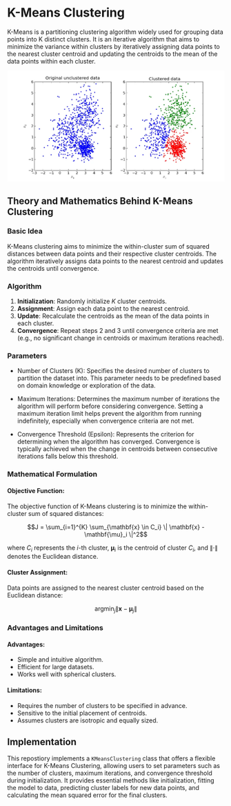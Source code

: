# K-Means Clustering

K-Means is a partitioning clustering algorithm widely used for grouping data points into K distinct clusters. It is an iterative algorithm that aims to minimize the variance within clusters by iteratively assigning data points to the nearest cluster centroid and updating the centroids to the mean of the data points within each cluster.

![image](https://github.com/kjarjoura/INDE577/blob/main/Images/kmc.png)

## Theory and Mathematics Behind K-Means Clustering

### Basic Idea

K-Means clustering aims to minimize the within-cluster sum of squared distances between data points and their respective cluster centroids. The algorithm iteratively assigns data points to the nearest centroid and updates the centroids until convergence.

### Algorithm

1. **Initialization**: Randomly initialize $K$ cluster centroids.
2. **Assignment**: Assign each data point to the nearest centroid.
3. **Update**: Recalculate the centroids as the mean of the data points in each cluster.
4. **Convergence**: Repeat steps 2 and 3 until convergence criteria are met (e.g., no significant change in centroids or maximum iterations reached).

### Parameters
- Number of Clusters (K): Specifies the desired number of clusters to partition the dataset into. This parameter needs to be predefined based on domain knowledge or exploration of the data.

- Maximum Iterations: Determines the maximum number of iterations the algorithm will perform before considering convergence. Setting a maximum iteration limit helps prevent the algorithm from running indefinitely, especially when convergence criteria are not met.

- Convergence Threshold (Epsilon): Represents the criterion for determining when the algorithm has converged. Convergence is typically achieved when the change in centroids between consecutive iterations falls below this threshold.

### Mathematical Formulation

#### Objective Function:
The objective function of K-Means clustering is to minimize the within-cluster sum of squared distances:

$$J = \sum_{i=1}^{K} \sum_{\mathbf{x} \in C_i} \| \mathbf{x} - \mathbf{\mu}_i \|^2$$

where $C_i$ represents the $i$-th cluster, $\mathbf{\mu}_i$ is the centroid of cluster $C_i$, and $\| \cdot \|$ denotes the Euclidean distance.

#### Cluster Assignment:
Data points are assigned to the nearest cluster centroid based on the Euclidean distance:

$$\text{argmin}_{j} \| \mathbf{x} - \mathbf{\mu}_j \|$$

### Advantages and Limitations

#### Advantages:
- Simple and intuitive algorithm.
- Efficient for large datasets.
- Works well with spherical clusters.

#### Limitations:
- Requires the number of clusters to be specified in advance.
- Sensitive to the initial placement of centroids.
- Assumes clusters are isotropic and equally sized.

## Implementation
This repostiory implements a `KMeansClustering` class that offers a flexible interface for K-Means Clustering, allowing users to set parameters such as the number of clusters, maximum iterations, and convergence threshold during initialization. It provides essential methods like initialization, fitting the model to data, predicting cluster labels for new data points, and calculating the mean squared error for the final clusters.
